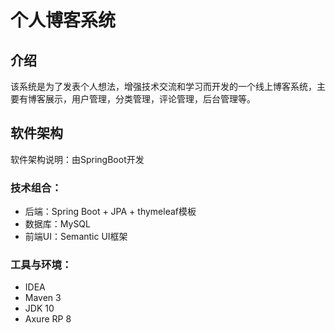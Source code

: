 # 个人博客系统

## 介绍
该系统是为了发表个人想法，增强技术交流和学习而开发的一个线上博客系统，主要有博客展示，用户管理，分类管理，评论管理，后台管理等。

## 软件架构
软件架构说明：由SpringBoot开发

### 技术组合：
- 后端：Spring Boot + JPA + thymeleaf模板
- 数据库：MySQL
- 前端UI：Semantic UI框架

### 工具与环境：
- IDEA
- Maven 3
- JDK 10
- Axure RP 8
